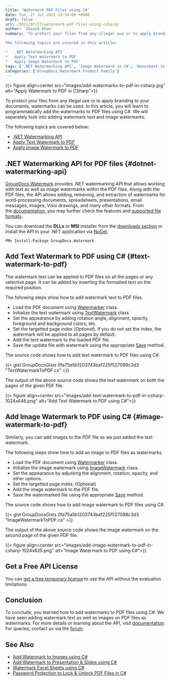 ```yaml
---
title: 'Watermark PDF Files using C#'
date: Tue, 27 Jul 2021 14:34:00 +0000
draft: false
url: /2021/07/27/watermark-pdf-files-using-csharp/
author: 'Shoaib Khan'
summary: 'To protect your files from any illegal use or to apply branding to your documents, watermarks can be used . In this article, you will learn to programmatically add the watermarks to PDF files using C#. We will separately looking into adding watermark text and image watermarks.

The following topics are covered in this article:

*   .NET Watermarking API
*   Apply Text Watermark to PDF
*   Apply Image Watermark to PDF'
tags: ['.NET Watermarking API', 'Image Watermark in C#', 'Watermark in C#', 'Watermark PDF in C#', 'Watermark Text in C#']
categories: ['GroupDocs.Watermark Product Family']
---
```




{{< figure align=center src="images/add-watermarks-to-pdf-in-csharp.jpg" alt="Apply Watermark to PDF in CSharp">}}


To protect your files from any illegal use or to apply branding to your documents, watermarks can be used. In this article, you will learn to programmatically add the watermarks to PDF files using C#. We will separately look into adding watermark text and image watermarks.

The following topics are covered below:

*   [.NET Watermarking API](#dotnet-watermarking-api)
*   [Apply Text Watermark to PDF](#text-watermark-to-pdf)
*   [Apply Image Watermark to PDF](#image-watermark-to-pdf)

## .NET Watermarking API for PDF files {#dotnet-watermarking-api}

[GroupDocs.Watermark](https://docs.groupdocs.com/watermark) provides .NET watermarking API that allows working with text as well as image watermarks within the PDF files. Along with the PDF files, the API allows adding, removing, and extraction of watermarks for word-processing documents, spreadsheets, presentations, email messages, images, Visio drawings, and many other formats. From the [documentation](https://docs.groupdocs.com/watermark/net), you may further check the features and [supported file formats](https://docs.groupdocs.com/watermark/net/supported-document-formats/).

You can download the **DLLs** or **MSI** installer from the [downloads section](https://downloads.groupdocs.com/watermark) or install the API in your .NET application via [NuGet](https://www.nuget.org/packages/groupdocs.watermark).

```
PM> Install-Package GroupDocs.Watermark
```

## Add Text Watermark to PDF using C# {#text-watermark-to-pdf}

The watermark text can be applied to PDF files on all the pages or any selective page. It can be added by inserting the formatted text on the required position.

The following steps show how to add watermark text to PDF files.

*   Load the PDF document using [Watermarker](https://apireference.groupdocs.com/watermark/net/groupdocs.watermark/watermarker) class.
*   Initialize the text watermark using [TextWatermark](https://apireference.groupdocs.com/watermark/net/groupdocs.watermark.watermarks/textwatermark) class.
*   Set the appearance by adding rotation angle, alignment, opacity, foreground and background colors, etc.
*   Set the targetted page index (_Optional_). If you do not set the index, the watermark will be applied to all pages by default.
*   Add the text watermark to the loaded PDF file.
*   Save the update file with watermark using the appropriate [Save](https://apireference.groupdocs.com/watermark/net/groupdocs.watermark/watermarker/methods/save/index) method.

The source code shows how to add text watermark to PDF files using C#.

{{< gist GroupDocsGists 0fa75a5b1203743baf225f527098c3d3 "TextWatermarkToPDF.cs" >}}

The output of the above source code shows the text watermark on both the pages of the given PDF file.



{{< figure align=center src="images/add-text-watermark-to-pdf-in-csharp-1024x646.png" alt="Add Text Watermark to PDF using C#">}}


## Add Image Watermark to PDF using C# {#image-watermark-to-pdf}

Similarly, you can add images to the PDF file as we just added the text watermark.

The following steps show how to add an image to PDF files as watermarks.

*   Load the PDF document using [Watermarker](https://apireference.groupdocs.com/watermark/net/groupdocs.watermark/watermarker) class.
*   Initialize the image watermark using [ImageWatermark](https://apireference.groupdocs.com/watermark/net/groupdocs.watermark.watermarks/imagewatermark) class.
*   Set the appearance by adjusting the alignment, rotation, opacity, and other options.
*   Set the targetted page index. (Optional)
*   Add the image watermark to the PDF file.
*   Save the watermarked file using the appropriate [Save](https://apireference.groupdocs.com/watermark/net/groupdocs.watermark/watermarker/methods/save/index) method.

The source code shows how to add image watermark to PDF files using C#.

{{< gist GroupDocsGists 0fa75a5b1203743baf225f527098c3d3 "ImageWatermarkToPDF.cs" >}}

The output of the above source code shows the image watermark on the second page of the given PDF file.



{{< figure align=center src="images/add-image-watermark-to-pdf-in-csharp-1024x625.png" alt="Image Watermark to PDF using C#">}}


## Get a Free API License

You can [get a free temporary license](https://purchase.groupdocs.com/temporary-license) to use the API without the evaluation limitations.

## Conclusion

To conclude, you learned how to add watermarks to PDF files using C#. We have seen adding watermark text as well as images on PDF files as watermarks. For more details or learning about the API, visit [documentation](https://docs.groupdocs.com/watermark/). For queries, contact us via the [forum](https://forum.groupdocs.com/).

## See Also

*   [Add Watermark to Images using C#](https://blog.groupdocs.com/2020/12/20/add-watermark-to-images-using-csharp-dotnet/)
*   [Add Watermark to Presentation & Slides using C#](https://blog.groupdocs.com/2021/05/01/add-watermark-to-presentations-using-csharp/)
*   [Watermark Excel Sheets using C#](https://blog.groupdocs.com/2021/11/04/watermark-excel-sheets-using-csharp/)
*   [Password Protection to Lock & Unlock PDF Files in C#](https://blog.groupdocs.com/2021/11/17/password-protection-to-pdf-files-in-csharp/)




